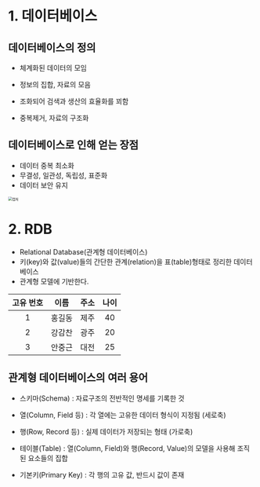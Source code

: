 # 1. 데이터베이스



## 데이터베이스의 정의



* 체계화된  데이터의 모임
* 정보의 집합, 자료의 모음

* 조화되어 검색과 생산의 효율화를 꾀함
* 중복제거, 자료의 구조화 



## 데이터베이스로 인해 얻는 장점



* 데이터 중복 최소화
* 무결성, 일관성, 독립성, 표준화
* 데이터 보안 유지







<img src="C:\Users\Kimseonghyun\Desktop\깃랩-실습\dailypython_restored\django_hw\0914\캡처.PNG" alt="캡처" style="zoom:50%;" />



# 2. RDB



* Relational Database(관계형 데이터베이스)
* 키(key)와 값(value)들의 간단한 관계(relation)을 표(table)형태로 정리한 데이터베이스
* 관계형 모델에 기반한다.



| 고유 번호 |  이름  | 주소 | 나이 |
| :-------: | :----: | :--: | :--: |
|     1     | 홍길동 | 제주 |  40  |
|     2     | 강감찬 | 광주 |  20  |
|     3     | 안중근 | 대전 |  25  |



## 관계형 데이터베이스의 여러 용어



* 스키마(Schema) : 자료구조의 전반적인 명세를 기록한 것

* 열(Column, Field 등) : 각 열에는 고유한 데이터 형식이 지정됨 (세로축)
* 행(Row, Record 등) : 실제 데이터가 저장되는 형태 (가로축)
* 테이블(Table) : 열(Column, Field)와 행(Record, Value)의 모델을 사용해 조직된 요소들의 집합
* 기본키(Primary Key) : 각 행의 고유 값, 반드시 값이 존재

